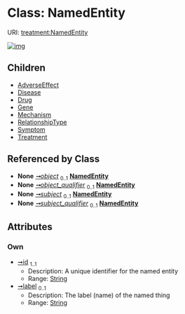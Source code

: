 
# Class: NamedEntity




URI: [treatment:NamedEntity](http://w3id.org/ontogpt/treatments/NamedEntity)


[![img](https://yuml.me/diagram/nofunky;dir:TB/class/[Treatment],[Symptom],[RelationshipType],[Triple]-%20object%200..1>[NamedEntity&#124;id:string;label:string%20%3F],[Triple]-%20object_qualifier%200..1>[NamedEntity],[Triple]-%20subject%200..1>[NamedEntity],[Triple]-%20subject_qualifier%200..1>[NamedEntity],[NamedEntity]^-[Treatment],[NamedEntity]^-[Symptom],[NamedEntity]^-[RelationshipType],[NamedEntity]^-[Mechanism],[NamedEntity]^-[Gene],[NamedEntity]^-[Drug],[NamedEntity]^-[Disease],[NamedEntity]^-[AdverseEffect],[Triple],[Mechanism],[Gene],[Drug],[Disease],[AdverseEffect])](https://yuml.me/diagram/nofunky;dir:TB/class/[Treatment],[Symptom],[RelationshipType],[Triple]-%20object%200..1>[NamedEntity&#124;id:string;label:string%20%3F],[Triple]-%20object_qualifier%200..1>[NamedEntity],[Triple]-%20subject%200..1>[NamedEntity],[Triple]-%20subject_qualifier%200..1>[NamedEntity],[NamedEntity]^-[Treatment],[NamedEntity]^-[Symptom],[NamedEntity]^-[RelationshipType],[NamedEntity]^-[Mechanism],[NamedEntity]^-[Gene],[NamedEntity]^-[Drug],[NamedEntity]^-[Disease],[NamedEntity]^-[AdverseEffect],[Triple],[Mechanism],[Gene],[Drug],[Disease],[AdverseEffect])

## Children

 * [AdverseEffect](AdverseEffect.md)
 * [Disease](Disease.md)
 * [Drug](Drug.md)
 * [Gene](Gene.md)
 * [Mechanism](Mechanism.md)
 * [RelationshipType](RelationshipType.md)
 * [Symptom](Symptom.md)
 * [Treatment](Treatment.md)

## Referenced by Class

 *  **None** *[➞object](triple__object.md)*  <sub>0..1</sub>  **[NamedEntity](NamedEntity.md)**
 *  **None** *[➞object_qualifier](triple__object_qualifier.md)*  <sub>0..1</sub>  **[NamedEntity](NamedEntity.md)**
 *  **None** *[➞subject](triple__subject.md)*  <sub>0..1</sub>  **[NamedEntity](NamedEntity.md)**
 *  **None** *[➞subject_qualifier](triple__subject_qualifier.md)*  <sub>0..1</sub>  **[NamedEntity](NamedEntity.md)**

## Attributes


### Own

 * [➞id](namedEntity__id.md)  <sub>1..1</sub>
     * Description: A unique identifier for the named entity
     * Range: [String](types/String.md)
 * [➞label](namedEntity__label.md)  <sub>0..1</sub>
     * Description: The label (name) of the named thing
     * Range: [String](types/String.md)
